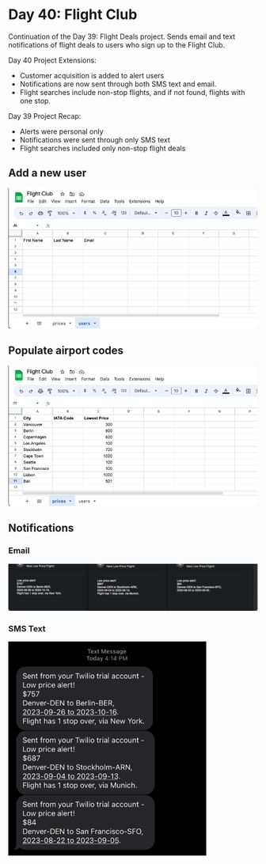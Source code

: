 # Day 40: Flight Club

Continuation of the Day 39: Flight Deals project. Sends email and text notifications of flight deals to users who sign up to the Flight Club.

Day 40 Project Extensions:
- Customer acquisition is added to alert users
- Notifications are now sent through both SMS text and email. 
- Flight searches include non-stop flights, and if not found, flights with one stop.

Day 39 Project Recap:
- Alerts were personal only
- Notifications were sent through only SMS text
- Flight searches included only non-stop flight deals

## Add a new user

<img 
  src="https://github.com/marilynyi/100-days-of-code-python/blob/main/days-31-40/day-40/flight-club/demos/customer-acquisition.gif">

## Populate airport codes

<img 
  src="https://github.com/marilynyi/100-days-of-code-python/blob/main/days-31-40/day-40/flight-club/demos/populate-iata-codes.gif">

## Notifications

### Email
<img 
  src="https://github.com/marilynyi/100-days-of-code-python/blob/main/days-31-40/day-40/flight-club/demos/email_notifs.png">

### SMS Text
<img 
  src="https://github.com/marilynyi/100-days-of-code-python/blob/main/days-31-40/day-40/flight-club/demos/sms_text_notifs.png" 
  width=400>

